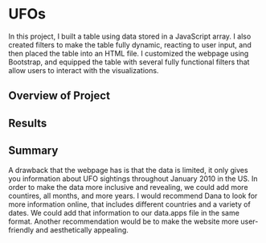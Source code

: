 # UFOs

In this project, I built a table using data stored in a JavaScript array. I also created filters to make the table fully dynamic, reacting to user input, and then placed the table into an HTML file. I customized the webpage using Bootstrap, and equipped the table with several fully functional filters that allow users to interact with the visualizations.

## Overview of Project

## Results

## Summary

A drawback that the webpage has is that the data is limited, it only gives you information about UFO sightings throughout January 2010 in the US. In order to make the data more inclusive and revealing, we could add more countires, all months, and more years. I would recommend Dana to look for more information online, that includes different countries and a variety of dates. We could add that information to our data.apps file in the same format. Another recommendation would be to make the website more user-friendly and aesthetically appealing.
